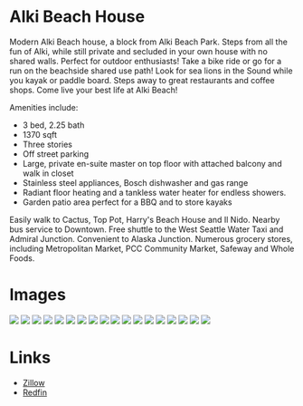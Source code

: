 # Alki Beach House

Modern Alki Beach house, a block from Alki Beach Park. Steps from all the fun of Alki, while still private and secluded in your own house with no shared walls. Perfect for outdoor enthusiasts! Take a bike ride or go for a run on the beachside shared use path! Look for sea lions in the Sound while you kayak or paddle board. Steps away to great restaurants and coffee shops. Come live your best life at Alki Beach!

Amenities include:
* 3 bed, 2.25 bath
* 1370 sqft
* Three stories
* Off street parking
* Large, private en-suite master on top floor with attached balcony and walk in closet
* Stainless steel appliances, Bosch dishwasher and gas range
* Radiant floor heating and a tankless water heater for endless showers. 
* Garden patio area perfect for a BBQ and to store kayaks

Easily walk to Cactus, Top Pot, Harry's Beach House and Il Nido.  Nearby bus service to Downtown.  Free shuttle to the West Seattle Water Taxi and Admiral Junction.  Convenient to Alaska Junction.  Numerous grocery stores, including Metropolitan Market, PCC Community Market, Safeway and Whole Foods.

# Images
![](img/1.jpg)
![](img/2.jpg)
![](img/3.jpg)
![](img/4.jpg)
![](img/5.jpg)
![](img/6.jpg)
![](img/7.jpg)
![](img/8.jpg)
![](img/9.jpg)
![](img/10.jpg)
![](img/11.jpg)
![](img/12.jpg)
![](img/13.jpg)
![](img/14.jpg)
![](img/15.jpg)
![](img/16.jpg)
![](img/17.jpg)
![](img/18.jpg)

# Links
* [Zillow](https://www.zillow.com/homedetails/3019-63rd-Ave-SW-Seattle-WA-98116/96672117_zpid/?view=public)
* [Redfin](https://www.redfin.com/WA/Seattle/3019-63rd-Ave-SW-98116/home/28581271)
